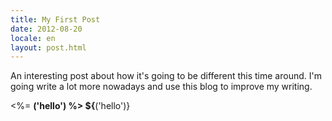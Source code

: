 ```yaml
---
title: My First Post
date: 2012-08-20
locale: en
layout: post.html
---
```


An interesting post about how it's going to be different this time around. I'm going write a lot more nowadays and use this blog to improve my writing.

<%= __('hello') %>
${__('hello')}
